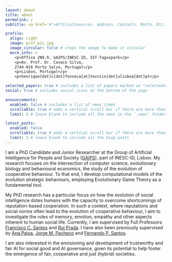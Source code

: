 ```yaml
---
layout: about
title: about
permalink: /
subtitle: <a href='#'>Affiliations</a>. Address. Contacts. Motto. Etc.

profile:
  align: right
  image: prof_pic.jpg
  image_circular: false # crops the image to make it circular
  more_info: >
    <p>Office 2N9.9, GAIPS/INESC-ID, IST-Taguspark</p>
    <p>Av. Prof. Dr. Cavaco Silva,
    2744-016 Porto Salvo, Portugal</p>
    <p>Lisbon, Portugal</p>
    <p>henrique[dot]c[dot]fonseca[at]tecnico[dot]ulisboa[dot]pt</p>

selected_papers: true # includes a list of papers marked as "selected={true}" 
social: true # includes social icons at the bottom of the page

announcements:
  enabled: false # includes a list of news items
  scrollable: true # adds a vertical scroll bar if there are more than 3 news items
  limit: 5 # leave blank to include all the news in the `_news` folder

latest_posts:
  enabled: false
  scrollable: true # adds a vertical scroll bar if there are more than 3 new posts items
  limit: 3 # leave blank to include all the blog posts
---
```


I am a PhD Candidate and Junior Researcher at the Group of Artificial Intelligence for People and Society ([GAIPS](https://gaips.inesc-id.pt/)), part of INESC-ID, Lisbon.
My research focuses on the intersection of computer science, evolutionary biology and behavioural economics, the study of the evolution of cooperative behaviour.
To that end, I develop computational models of the evolution strategic behaviours, employing Evolutionary Game Theory as a fundamental tool.

My PhD research has a particular focus on how the evolution of social intelligence dotes humans with the capacity to overcome shortcomings of reputation-based cooperation. In such a context, where reputations and social norms often lead to the evolution of cooperative behaviour, I aim to investigate the roles of memory, emotion, empathy and other aspects inherent to human social life.
Currently, I am supervised by Full Professors [Francisco C. Santos](https://web.ist.utl.pt/franciscocsantos/) and [Rui Prada](https://gaips.inesc-id.pt/team/rui-prada/). I have also been previously supervised by [Ana Paiva](https://ana-paiva.com/), [Jorge M. Pacheco](https://atpgroup.org/jmp/) and [Fernando P. Santos](https://fp-santos.github.io/).

I am also interested in the envisioning and development of trustworthy and fair AI for social good and AI governance, given its potential to help foster the emergence of fair, cooperative and just (hybrid) societies.